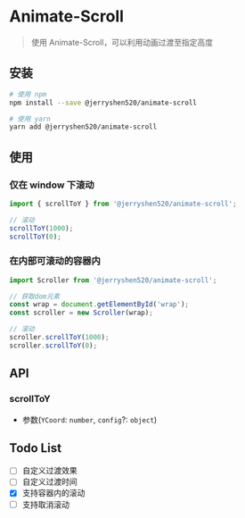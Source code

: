 # Animate-Scroll

> 使用 Animate-Scroll，可以利用动画过渡至指定高度

## 安装

```bash
# 使用 npm
npm install --save @jerryshen520/animate-scroll

# 使用 yarn
yarn add @jerryshen520/animate-scroll
```

## 使用

### 仅在 window 下滚动

```javascript
import { scrollToY } from '@jerryshen520/animate-scroll';

// 滚动
scrollToY(1000);
scrollToY(0);
```

### 在内部可滚动的容器内

```javascript
import Scroller from '@jerryshen520/animate-scroll';

// 获取dom元素
const wrap = document.getElementById('wrap');
const scroller = new Scroller(wrap);

// 滚动
scroller.scrollToY(1000);
scroller.scrollToY(0);
```

## API

### scrollToY

- 参数(`YCoord`: `number`, `config`?: `object`)

## Todo List

- [ ] 自定义过渡效果
- [ ] 自定义过渡时间
- [x] 支持容器内的滚动
- [ ] 支持取消滚动
